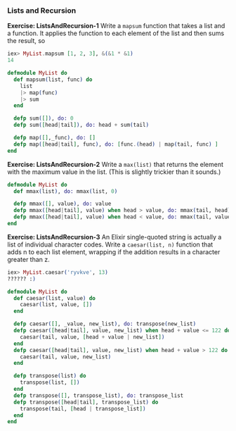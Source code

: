 ### Lists and Recursion

__Exercise: ListsAndRecursion-1__
Write a `mapsum` function that takes a list and a function. It applies the function to each element of the list and then sums the result, so
```elixir
iex> MyList.mapsum [1, 2, 3], &(&1 * &1)
14
```

```elixir
defmodule MyList do
  def mapsum(list, func) do
    list
    |> map(func)
    |> sum
  end

  defp sum([]), do: 0
  defp sum([head|tail]), do: head + sum(tail)

  defp map([],_func), do: []
  defp map([head|tail], func), do: [func.(head) | map(tail, func) ]
end
```


__Exercise: ListsAndRecursion-2__
Write a `max(list)` that returns the element with the maximum value in the list. (This is slightly trickier than it sounds.)
```elixir
defmodule MyList do
  def mmax(list), do: mmax(list, 0)

  defp mmax([], value), do: value
  defp mmax([head|tail], value) when head > value, do: mmax(tail, head)
  defp mmax([head|tail], value) when head < value, do: mmax(tail, value)
end
```


__Exercise: ListsAndRecursion-3__
An Elixir single-quoted string is actually a list of individual character codes. Write a `caesar(list, n)` function that adds n to each list element, wrapping if the addition results in a character greater than z.
```elixir
iex> MyList.caesar('ryvkve', 13)
?????? :)
```

```elixir
defmodule MyList do
  def caesar(list, value) do
    caesar(list, value, [])
  end

  defp caesar([], _value, new_list), do: transpose(new_list)
  defp caesar([head|tail], value, new_list) when head + value <= 122 do
    caesar(tail, value, [head + value | new_list])
  end
  defp caesar([head|tail], value, new_list) when head + value > 122 do
    caesar(tail, value, new_list)
  end

  defp transpose(list) do
    transpose(list, [])
  end
  defp transpose([], transpose_list), do: transpose_list
  defp transpose([head|tail], transpose_list) do
    transpose(tail, [head | transpose_list])
  end
end
```
